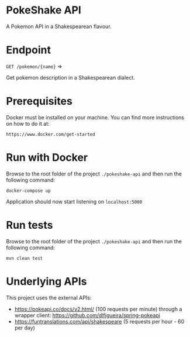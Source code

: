 # PokeShake API
A Pokemon API in a Shakespearean flavour.

# Endpoint
`GET /pokemon/{name}` => 

Get pokemon description in a Shakespearean dialect.

# Prerequisites

Docker must be installed on your machine. 
You can find more instructions on how to do it at:

`https://www.docker.com/get-started`

# Run with Docker

Browse to the root folder of the project `./pokeshake-api` and then run the following command:
 
`docker-compose up`

Application should now start listening on `localhost:5000`

# Run tests

Browse to the root folder of the project `./pokeshake-api` and then run the following command:

`mvn clean test`

# Underlying APIs

This project uses the external APIs:

* https://pokeapi.co/docs/v2.html/ (100 requests per minute) through a wrapper client: https://github.com/dlfigueira/spring-pokeapi
* https://funtranslations.com/api/shakespeare (5 requests per hour - 60 per day)



